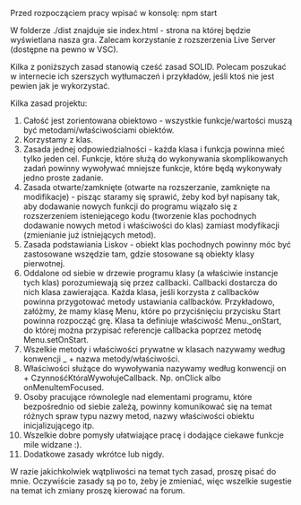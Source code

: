 Przed rozpocząciem pracy wpisać w konsolę:
npm start

W folderze ./dist znajduje sie index.html - strona na której będzie wyświetlana nasza gra. Zalecam korzystanie z rozszerzenia Live Server (dostępne na pewno w VSC).

Kilka z poniższych zasad stanowią cześć zasad SOLID. Polecam poszukać w internecie ich szerszych wytłumaczeń  i przykładów, jeśli ktoś nie jest pewien jak je wykorzystać.

Kilka zasad projektu:
1. Całość jest zorientowana obiektowo - wszystkie funkcje/wartości muszą być metodami/właściwościami obiektów.
2. Korzystamy z klas.
3. Zasada jednej odpowiedzialności - każda klasa i funkcja powinna mieć tylko jeden cel. Funkcje, które służą do wykonywania skomplikowanych zadań powinny wywoływać mniejsze funkcje, które będą wykonywały jedno proste zadanie.
4. Zasada otwarte/zamknięte (otwarte na rozszerzanie, zamknięte na modifikacje) - pisząc staramy się sprawić, żeby kod był napisany tak, aby dodawanie nowych funkcji do programu wiązało się z rozszerzeniem isteniejącego kodu (tworzenie klas pochodnych dodawanie nowych metod i właściwości do klas) zamiast modyfikacji (zmienianie już istniejących metod).
5. Zasada podstawiania Liskov - obiekt klas pochodnych powinny móc być zastosowane wszędzie tam, gdzie stosowane są obiekty klasy pierwotnej.
6. Oddalone od siebie w drzewie programu klasy (a właściwie instancje tych klas) porozumiewają się przez callbacki. Callbacki dostarcza do nich klasa zawierająca. Każda klasa, jeśli korzysta z callbacków powinna przygotować metody ustawiania callbacków. Przykładowo, załóżmy, że mamy klasę Menu, które po przyciśnięciu przycisku Start powinna rozpocząć grę. Klasa ta definiuje właściwość Menu._onStart, do której można przypisać referencje callbacka poprzez metodę Menu.setOnStart.
7. Wszelkie metody i właściwości prywatne w klasach nazywamy według konwencji _ + nazwa metody/właściwości.
8. Właściwości służące do wywoływania nazywamy według konwencji on + CzynnośćKtóraWywołujeCallback. Np. onClick albo onMenuItemFocused.
9. Osoby pracujące równolegle nad elementami programu, które bezpośrednio od siebie zależą, powinny komunikować się na temat różnych spraw typu nazwy metod, nazwy właściwości obiektu inicjalizującego itp.
10. Wszelkie dobre pomysły ułatwiające pracę i dodające ciekawe funkcje mile widzane :).
11. Dodatkowe zasady wkrótce lub nigdy.

W razie jakichkolwiek wątpliwości na temat tych zasad, proszę pisać do mnie. Oczywiście zasady są po to, żeby je zmieniać, więc wszelkie sugestie na temat ich zmiany proszę kierować na forum. 